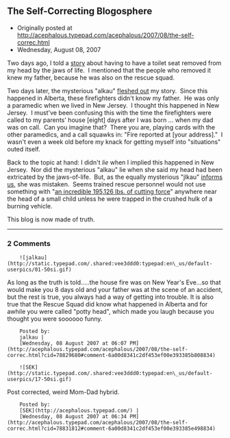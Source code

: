 ## The Self-Correcting Blogosphere

 * Originally posted at http://acephalous.typepad.com/acephalous/2007/08/the-self-correc.html
 * Wednesday, August 08, 2007



Two days ago, I told a [story](http://acephalous.typepad.com/acephalous/2007/08/how-to-remove-a.html) about having to have a toilet seat removed from my head by the jaws of life.  I mentioned that the people who removed it knew my father, because he was also on the rescue squad.

Two days later, the mysterious "alkau" [fleshed out](http://acephalous.typepad.com/acephalous/2007/08/how-to-remove-a.html#comment-78713952) my story.  Since this happened in Alberta, these firefighters didn't know my father.  He was only a paramedic when we lived in New Jersey.  I thought this happened in New Jersey.  I must've been confusing this with the time the firefighters were called to my parents' house [eight] days after I was born ... when my dad was on call.  Can you imagine that?  There you are, playing cards with the other paramedics, and a call squawks in: "Fire reported at [your address]."  I wasn't even a week old before my knack for getting myself into "situations" outed itself.  

Back to the topic at hand: I didn't _lie_ when I implied this happened in New Jersey.  Nor did the mysterious "alkau" lie when she said my head had been extricated by the jaws-of-life.  But, as the equally mysterious "jlkau" [informs us](http://acephalous.typepad.com/acephalous/2007/08/how-to-remove-a.html#comment-78751680), she was mistaken.  Seems trained rescue personnel would not use something with "[an incredible 195,126 lbs. of cutting force](http://www.airshore.com/Main/Products,424,424,0.aspx)" anywhere near the head of a small child unless he were trapped in the crushed hulk of a burning vehicle.

This blog is now made of truth.

		

* * *

### 2 Comments 

		

                
[]()

	

		![jalkau](http://static.typepad.com/.shared:vee3ddd0:typepad:en\_us/default-userpics/01-50si.gif)
	

	

		

As long as the truth is told.....the house fire was on New Year's Eve...so that would make you 8 days old and your father was at the scene of an accident, but the rest is true, you always had a way of getting into trouble. It is also true that the Rescue Squad did know what happened in Alberta and for awhile you were called "potty head", which made you laugh because you thought you were soooooo funny.

	

		Posted by:
		jalkau |
		[Wednesday, 08 August 2007 at 06:07 PM](http://acephalous.typepad.com/acephalous/2007/08/the-self-correc.html?cid=78829680#comment-6a00d8341c2df453ef00e393385b808834)

[]()

	

		![SEK](http://static.typepad.com/.shared:vee3ddd0:typepad:en\_us/default-userpics/17-50si.gif)
	

	

		

Post corrected, weird Mom-Dad hybrid.

	

		Posted by:
		[SEK](http://acephalous.typepad.com/) |
		[Wednesday, 08 August 2007 at 06:34 PM](http://acephalous.typepad.com/acephalous/2007/08/the-self-correc.html?cid=78831812#comment-6a00d8341c2df453ef00e393385e498834)

		

        
